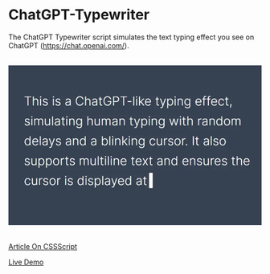 # ChatGPT-Typewriter
The ChatGPT Typewriter script simulates the text typing effect you see on ChatGPT (https://chat.openai.com/).

<p align="center">
  <br />
  <img src="./chatgpt-text-typing-effect.webp" alt="ChatGPT-Typewriter">
  <br />
  <br />
</p>

[Article On CSSScript](https://www.cssscript.com/chatgpt-text-typing-effect/)

[Live Demo](https://www.cssscript.com/demo/chatgpt-text-typing-effect)
